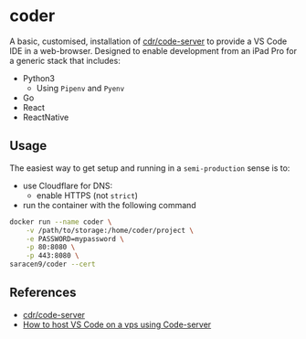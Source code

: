 # coder
A basic, customised, installation of [cdr/code-server](https://github.com/cdr/code-server) to provide a VS Code IDE in a web-browser. Designed to enable development from an iPad Pro for a generic stack that includes:

* Python3
  * Using `Pipenv` and `Pyenv`
* Go
* React
* ReactNative

## Usage
The easiest way to get setup and running in a `semi-production` sense is to:

* use Cloudflare for DNS:
  * enable HTTPS (not `strict`)
* run the container with the following command

```bash
docker run --name coder \
    -v /path/to/storage:/home/coder/project \
    -e PASSWORD=mypassword \
    -p 80:8080 \
    -p 443:8080 \
saracen9/coder --cert
```

## References
* [cdr/code-server](https://github.com/cdr/code-server)
* [How to host VS Code on a vps using Code-server](https://medium.com/@edwinbrowwn/how-to-host-vs-code-on-a-vps-using-coder-aka-code-server-d519767fb52c)